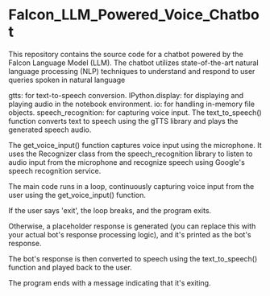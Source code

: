 # Falcon_LLM_Powered_Voice_Chatbot
This repository contains the source code for a chatbot powered by the Falcon Language Model (LLM). The chatbot utilizes state-of-the-art natural language processing (NLP) techniques to understand and respond to user queries spoken in natural language

gtts: for text-to-speech conversion.
IPython.display: for displaying and playing audio in the notebook environment.
io: for handling in-memory file objects.
speech_recognition: for capturing voice input.
The text_to_speech() function converts text to speech using the gTTS library and plays the generated speech audio.

The get_voice_input() function captures voice input using the microphone. It uses the Recognizer class from the speech_recognition library to listen to audio input from the microphone and recognize speech using Google's speech recognition service.

The main code runs in a loop, continuously capturing voice input from the user using the get_voice_input() function.

If the user says 'exit', the loop breaks, and the program exits.

Otherwise, a placeholder response is generated (you can replace this with your actual bot's response processing logic), and it's printed as the bot's response.

The bot's response is then converted to speech using the text_to_speech() function and played back to the user.

The program ends with a message indicating that it's exiting.
